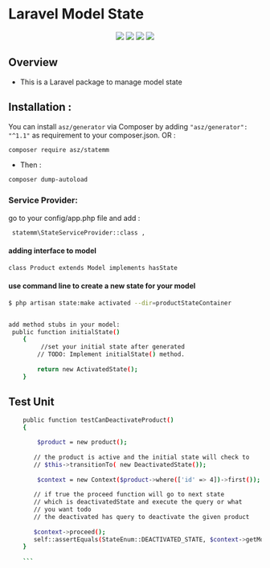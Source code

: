# Laravel Model State
<div class="row" align="center">
<img src="https://img.shields.io/github/issues/ahmadzreqat/stateMM" >
<img src="https://img.shields.io/github/stars/ahmadzreqat/stateMM" >
<img src="https://img.shields.io/github/license/ahmadzreqat/stateMM" >
<img src="https://img.shields.io/github/watchers/ahmadzreqat/stateMM?style=social" >
 </div>

## Overview
* This is a Laravel package to manage model state 



## Installation :
You can install `asz/generator` via Composer by adding `"asz/generator": "^1.1"` 
as requirement to your composer.json. 
OR : 
```bash
composer require asz/statemm
```
* Then :
```bash
composer dump-autoload
```

### Service Provider:

go to your config/app.php file and add : 
```bash
 statemm\StateServiceProvider::class ,
```
#### adding interface to model 

```bash 
class Product extends Model implements hasState
```


#### use command line to create a new state for your model


```bash 
$ php artisan state:make activated --dir=productStateContainer
```

```bash

add method stubs in your model:
 public function initialState()
    {
         //set your initial state after generated 
        // TODO: Implement initialState() method.
        
        return new ActivatedState();
    }
```


## Test Unit
```bash
    public function testCanDeactivateProduct()
    {

        $product = new product();
       
       // the product is active and the initial state will check to 
       // $this->transitionTo( new DeactivatedState()); 
       
        $context = new Context($product->where(['id' => 4])->first()); 
       
       // if true the proceed function will go to next state 
       // which is deactivatedState and execute the query or what 
       // you want todo
       // the deactivated has query to deactivate the given product
       
       $context->proceed();
       self::assertEquals(StateEnum::DEACTIVATED_STATE, $context->getModel()->state);
    }
    
    ```
